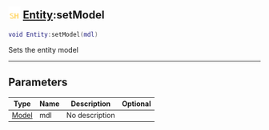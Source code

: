 ## <img src="../../.gitbook/assets/shared.png" width="24" height=24 /> [Entity](https://iaswiki.rawr.dev/readme/entity):setModel

```lua
void Entity:setModel(mdl)
```

Sets the entity model

------
## Parameters

| Type   | Name | Description | Optional |
| ------ | ---- | ----------- | -------: |
| [Model](https://iaswiki.rawr.dev/readme/model) | mdl | No description |  |

